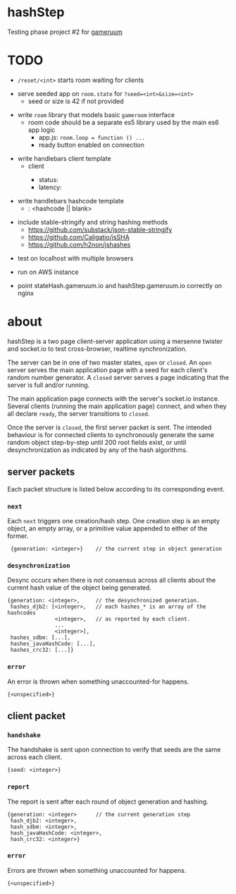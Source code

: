 hashStep
========

Testing phase project #2 for [gameruum](gameruum.io)

# TODO

<!-- -->

- `/reset/<int>` starts room waiting for <int> clients

<!-- -->

- serve seeded app on `room.state` for `?seed=<int>&size=<int>`
    - seed or size is 42 if not provided

<!-- -->

- write `room` library that models basic `gameroom` interface
    - room code should be a separate es5 library used by the main es6 app logic
        - app.js: `room.loop = function () ...`
        - ready button enabled on connection

<!-- -->

- write handlebars client template
    - client <id>
        - status: <state>
        - latency: <ms>

<!-- -->

- write handlebars hashcode template
    - <hash name>: <hashcode || blank>

<!-- -->

- include stable-stringify and string hashing methods
    - https://github.com/substack/json-stable-stringify
    - https://github.com/Caligatio/jsSHA
    - https://github.com/h2non/jshashes

<!-- -->

- test on localhost with multiple browsers

<!-- -->

- run on AWS instance

<!-- -->

- point stateHash.gameruum.io and hashStep.gameruum.io correctly on nginx

# about

hashStep is a two page client-server application using a mersenne twister and socket.io to test cross-browser, realtime synchronization.

The server can be in one of two master states, `open` or `closed`.
An `open` server serves the main application page with a seed for each client's random number generator.
A `closed` server serves a page indicating that the server is full and/or running.

The main application page connects with the server's socket.io instance.
Several clients (running the main application page) connect, and when they all declare `ready`, the server transitions to `closed`.

Once the server is `closed`, the first server packet is sent.
The intended behaviour is for connected clients to synchronously generate the same random object step-by-step until 200 root fields exist, or until desynchronization as indicated by any of the hash algorithms.

## server packets

Each packet structure is listed below according to its corresponding event.

### `next`
    
Each `next` triggers one creation/hash step.
One creation step is an empty object, an empty array, or a primitive value appended to either of the former.

     {generation: <integer>}    // the current step in object generation

### `desynchronization`

Desync occurs when there is not consensus across all clients about the current hash value of the object being generated.

    {generation: <integer>,     // the desynchronized generation.
     hashes_djb2: [<integer>,   // each hashes_* is an array of the hashcodes
                   <integer>,   // as reported by each client.
                   ...
                   <integer>],
     hashes_sdbm: [...],
     hashes_javaHashCode: [...],
     hashes_crc32: [...]}

### `error`

An error is thrown when something unaccounted-for happens.

    {<unspecified>}

## client packet

### `handshake`

The handshake is sent upon connection to verify that seeds are the same across each client.

    {seed: <integer>}

### `report`

The report is sent after each round of object generation and hashing.

    {generation: <integer>      // the current generation step
     hash_djb2: <integer>,
     hash_sdbm: <integer>,
     hash_javaHashCode: <integer>,
     hash_crc32: <integer>}

### `error`

Errors are thrown when something unaccounted for happens.

    {<unspecified>}
